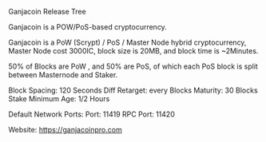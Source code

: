 Ganjacoin Release Tree

Ganjacoin is a POW/PoS-based cryptocurrency.

Ganjacoin is a PoW (Scrypt) / PoS / Master Node hybrid cryptocurrency, Master Node cost 3000IC, block size is 20MB, and block time is ~2Minutes.

50% of Blocks are PoW , and 50% are PoS, of which each PoS block is split between Masternode and Staker.

Block Spacing: 120 Seconds
Diff Retarget: every Blocks
Maturity: 30 Blocks
Stake Minimum Age: 1/2 Hours

Default Network Ports:
Port: 11419
RPC Port: 11420

Website: https://ganjacoinpro.com



